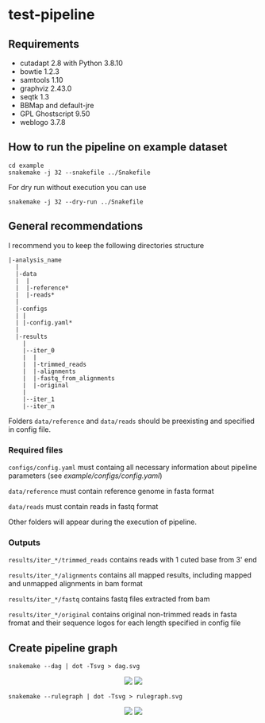 # test-pipeline

## Requirements
* cutadapt 2.8 with Python 3.8.10
* bowtie 1.2.3
* samtools 1.10
* graphviz 2.43.0
* seqtk 1.3
* BBMap and default-jre
* GPL Ghostscript 9.50
* weblogo 3.7.8

## How to run the pipeline on example dataset

```
cd example
snakemake -j 32 --snakefile ../Snakefile
```

For dry run without execution you can use
```
snakemake -j 32 --dry-run ../Snakefile
```

## General recommendations
I recommend you to keep the following directories structure
```
|-analysis_name
  |
  |-data
  |  |
  |  |-reference*
  |  |-reads*
  |
  |-configs
  | |
  | |-config.yaml*
  |
  |-results
    |
    |--iter_0
    |  |
    |  |-trimmed_reads
    |  |-alignments
    |  |-fastq_from_alignments
    |  |-original
    |
    |--iter_1
    |--iter_n
```

Folders ```data/reference``` and ```data/reads``` should be preexisting and specified in config file.

### Required files
```configs/config.yaml``` must containg all necessary information about pipeline parameters (see *example/configs/config.yaml*) 

```data/reference``` must contain reference genome in fasta format

```data/reads``` must contain reads in fastq format

Other folders will appear during the execution of pipeline.

### Outputs

```results/iter_*/trimmed_reads``` contains reads with 1 cuted base from 3' end

```results/iter_*/alignments``` contains all mapped results, including mapped and unmapped alignments in bam format

```results/iter_*/fastq``` contains fastq files extracted from bam

```results/iter_*/original``` contains original non-trimmed reads in fasta fromat and their sequence logos for each length specified in config file

## Create pipeline graph

```
snakemake --dag | dot -Tsvg > dag.svg
```

<p align="center">
  <img src="./example/dag_without_trimming.svg">
  <img src="./example/dag_with_trimming.svg">
</p>

```
snakemake --rulegraph | dot -Tsvg > rulegraph.svg
```

<p align="center">
  <img src="./example/rulegraph_without_trimming.svg">
  <img src="./example/rulegraph_with_trimming.svg">
</p>
